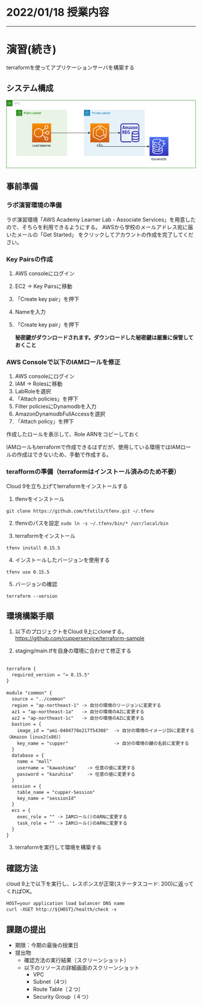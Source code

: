 # 2022/01/18 授業内容

---
# 演習(続き)
terraformを使ってアプリケーションサーバを構築する

## システム構成
![](rest-sample.drawio.png)

## 事前準備
### ラボ演習環境の準備
ラボ演習環境「AWS Academy Learner Lab - Associate Services」を用意したので、そちらを利用できるようにする。
AWSから学校のメールアドレス宛に届いたメールの「Get Started」 をクリックしてアカウントの作成を完了してください。

### Key Pairsの作成
1. AWS consoleにログイン
2. EC2 -> Key Pairsに移動
3. 「Create key pair」を押下
4. Nameを入力
5. 「Create key pair」を押下

    __秘密鍵がダウンロードされます。ダウンロードした秘密鍵は厳重に保管しておくこと__

### AWS Consoleで以下のIAMロールを修正

1. AWS consoleにログイン
2. IAM -> Rolesに移動
3. LabRoleを選択
4. 「Attach policies」を押下
5. Filter policiesにDynamodbを入力
6. AmazonDynamodbFullAccessを選択
7. 「Attach policy」を押下

作成したロールを表示して、Role ARNをコピーしておく

IAMロールもterraformで作成できるはずだが、使用している環境ではIAMロールの作成はできないため、手動で作成する。

### terafformの準備（terraformはインストール済みのため不要）
Cloud 9を立ち上げてterraformをインストールする

1. tfenvをインストール
```
git clone https://github.com/tfutils/tfenv.git ~/.tfenv
```

2. tfenvのパスを設定
`sudo ln -s ~/.tfenv/bin/* /usr/local/bin`

3. terraformをインストール
```
tfenv install 0.15.5
```

4. インストールしたバージョンを使用する
```
tfenv use 0.15.5
```

5. バージョンの確認
```
terraform --version
```

## 環境構築手順

1. 以下のプロジェクトをCloud 9上にcloneする。
https://github.com/cupperservice/terraform-sample

2. staging/main.tfを自身の環境に合わせて修正する
```

terraform {
  required_version = "= 0.15.5"
}

module "common" {
  source = "../common"
  region = "ap-northeast-1" -> 自分の環境のリージョンに変更する
  az1 = "ap-northeast-1a"   -> 自分の環境のAZに変更する
  az2 = "ap-northeast-1c"   -> 自分の環境のAZに変更する
  bastion = {
    image_id = "ami-0404778e217f54308"  -> 自分の環境のイメージIDに変更する（Amazon linux2(x86））
    key_name = "cupper"                 -> 自分の環境の鍵の名前に変更する
  }
  database = {
    name = "mall"
    username = "kawashima"    -> 任意の値に変更する
    password = "kazuhisa"     -> 任意の値に変更する
  }
  session = {
    table_name = "cupper-Session"
    key_name = "sessionId"
  }
  ecs = {
    exec_role = "" -> IAMロール()のARNに変更する
    task_role = "" -> IAMロール()のARNに変更する
  }
}
```

3. terraformを実行して環境を構築する

## 確認方法

cloud 9上で以下を実行し、レスポンスが正常(ステータスコード: 200)に返ってくればOK。

```
HOST=your application load balancer DNS name
curl -XGET http://${HOST}/health/check -v
```

## 課題の提出
* 期限：今期の最後の授業日
* 提出物
  * 確認方法の実行結果（スクリーンショット）
  * 以下のリソースの詳細画面のスクリーンショット
    * VPC
    * Subnet（4つ）
    * Route Table（２つ）
    * Security Group（４つ）
